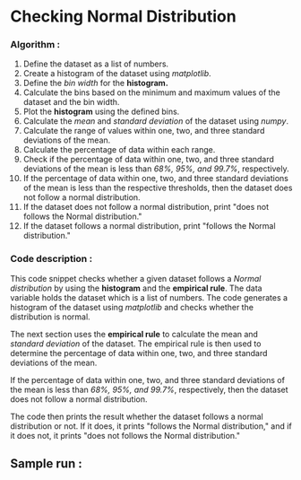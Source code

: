 # Checking Normal Distribution

### Algorithm :
1. Define the dataset as a list of numbers.
2. Create a histogram of the dataset using *matplotlib*.
3. Define the *bin width* for the **histogram.**
4. Calculate the bins based on the minimum and maximum values of the dataset and the bin width.
5. Plot the **histogram** using the defined bins.
6. Calculate the *mean* and *standard deviation* of the dataset using *numpy*.
7. Calculate the range of values within one, two, and three standard deviations of the mean.
8. Calculate the percentage of data within each range.
9. Check if the percentage of data within one, two, and three standard deviations of the mean is less than *68%, 95%, and 99.7%*, respectively.
10. If the percentage of data within one, two, and three standard deviations of the mean is less than the respective thresholds, then the dataset does not follow a normal distribution.
11. If the dataset does not follow a normal distribution, print "does not follows the Normal distribution."
12. If the dataset follows a normal distribution, print "follows the Normal distribution."

### Code description :
This code snippet checks whether a given dataset follows a *Normal distribution* by using the **histogram** and the **empirical rule**. The data variable holds the dataset which is a list of numbers. The code generates a histogram of the dataset using *matplotlib* and checks whether the distribution is normal.

The next section uses the **empirical rule** to calculate the mean and *standard deviation* of the dataset. The empirical rule is then used to determine the percentage of data within one, two, and three standard deviations of the mean.

If the percentage of data within one, two, and three standard deviations of the mean is less than *68%, 95%, and 99.7%*, respectively, then the dataset does not follow a normal distribution.

The code then prints the result whether the dataset follows a normal distribution or not. If it does, it prints "follows the Normal distribution," and if it does not, it prints "does not follows the Normal distribution."

## Sample run :

